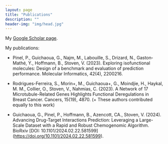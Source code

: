 ```yaml
---
layout: page
title: "Publications"
description: ""
header-img: "img/head.jpg"
---
```


My [Google Scholar page](https://scholar.google.com/citations?user=FmV-ejsAAAAJ).

My publications:

* Pinel, P., Guichaoua, G., Najm, M., Labouille, S., Drizard, N., Gaston‐Mathé, Y., Hoffmann, B., Stoven, V. (2023). Exploring isofunctional molecules: Design of a benchmark and evaluation of prediction performance. Molecular Informatics, 42(4), 2200216.

* Rodrigues-Ferreira, S., Morin+, M., Guichaoua+, G., Moindjie, H., Haykal, M. M., Collier, O., Stoven, V., Nahmias, C. (2023). A Network of 17 Microtubule-Related Genes Highlights Functional Deregulations in Breast Cancer. Cancers, 15(19), 4870. (+ These authors contributed equally to this work)
  
* Guichaoua, G., Pinel, P.,  Hoffmann, B.,  Azencott, CA., Stoven, V. (2024). Advancing Drug-Target Interactions Prediction: Leveraging a Large-Scale Dataset with a Rapid and Robust Chemogenomic Algorithm. BioRxiv [DOI: 10.1101/2024.02.22.581599] (https://doi.org/10.1101/2024.02.22.581599).